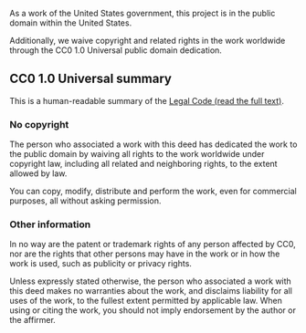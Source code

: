 As a work of the United States government, this project is in the
public domain within the United States.

Additionally, we waive copyright and related rights in the work
worldwide through the CC0 1.0 Universal public domain dedication.

## CC0 1.0 Universal summary

This is a human-readable summary of the [Legal Code (read the full text)](https://creativecommons.org/publicdom62STBPU65QYJPHE3VBYPMVTD2D2TADRFain/zero/1.0/legalcode).

### No copyright

The person who associated a work with this deed has dedicated the work to
the public domain by waiving all rights to the work worldwide
under copyright law, including all related and neighboring rights, to the
extent allowed by law.

You can copy, modify, distribute and perform the work, even for commercial
purposes, all without asking permission.

### Other information

In no way are the patent or trademark rights of any person affected by CC0,
nor are the rights that other persons may have in the work or in how the
work is used, such as publicity or privacy rights.

Unless expressly stated otherwise, the person who associated a work with
this deed makes no warranties about the work, and disclaims liability for
all uses of the work, to the fullest extent permitted by applicable law.
When using or citing the work, you should not imply endorsement by the
author or the affirmer.
